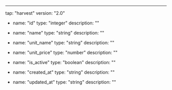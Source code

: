 ---
tap: "harvest"
version: "2.0"
  - name: "id"
    type: "integer"
    description: ""

  - name: "name"
    type: "string"
    description: ""

  - name: "unit_name"
    type: "string"
    description: ""

  - name: "unit_price"
    type: "number"
    description: ""

  - name: "is_active"
    type: "boolean"
    description: ""

  - name: "created_at"
    type: "string"
    description: ""

  - name: "updated_at"
    type: "string"
    description: ""

